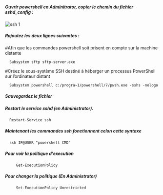 ##### Ouvrir powershell en Adminitrator, copier le chemin du fichier sshd_config :
![ssh 1](https://github.com/user-attachments/assets/32b3b16b-7b16-41e1-acb2-a584d6968307)
##### Rajoutez les deux lignes suivantes :
   #Afin que les commandes powershell soit prisent en compte sur la machine distante
      
      Subsystem sftp sftp-server.exe
 
  #Créez le sous-système SSH destiné à héberger un processus PowerShell sur l’ordinateur distant 
     
      Subsystem powershell c:/progra~1/powershell/7/pwsh.exe -sshs -nologo
##### Sauvegardez le fichier
##### Restart le service sshd (en Administrator).
      Restart-Service ssh
##### Maintenant les commandes ssh fonctionnent celon cette syntaxe
      ssh IP@USER "powershell CMD"
##### Pour voir la politique d'execution  
         Get-ExecutionPolicy
##### Pour changer la politique (En Administrator)
         Set-ExecutionPolicy Unrestricted
















